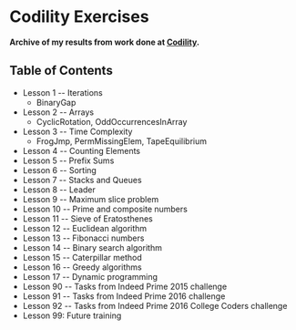 # Codility Exercises

**Archive of my results from work done at [Codility](https://app.codility.com/programmers/lessons/).**

## Table of Contents
+ Lesson 1 -- Iterations
    - BinaryGap
+ Lesson 2 -- Arrays
    - CyclicRotation, OddOccurrencesInArray
+ Lesson 3 -- Time Complexity
    - FrogJmp, PermMissingElem, TapeEquilibrium
+ Lesson 4 -- Counting Elements
+ Lesson 5 -- Prefix Sums
+ Lesson 6 -- Sorting
+ Lesson 7 -- Stacks and Queues
+ Lesson 8 -- Leader
+ Lesson 9 -- Maximum slice problem
+ Lesson 10 -- Prime and composite numbers
+ Lesson 11 -- Sieve of Eratosthenes
+ Lesson 12 -- Euclidean algorithm
+ Lesson 13 -- Fibonacci numbers
+ Lesson 14 -- Binary search algorithm
+ Lesson 15 -- Caterpillar method
+ Lesson 16 -- Greedy algorithms
+ Lesson 17 -- Dynamic programming
+ Lesson 90 -- Tasks from Indeed Prime 2015 challenge
+ Lesson 91 -- Tasks from Indeed Prime 2016 challenge
+ Lesson 92 -- Tasks from Indeed Prime 2016 College Coders challenge
+ Lesson 99: Future training